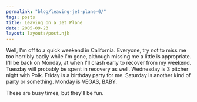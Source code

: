 ```yaml
---
permalink: "blog/leaving-jet-plane-0/"
tags: posts
title: Leaving on a Jet Plane
date: 2005-09-23
layout: layouts/post.njk
---
```


Well, I'm off to a quick weekend in California. Everyone, try not to miss me too horribly badly while I'm gone, although missing me a little is appropriate. I'll be back on Monday, at when I'll crash early to recover from my weekend. Tuesday will probably be spent in recovery as well. Wednesday is 3 pitcher night with Polk. Friday is a birthday party for me. Saturday is another kind of party or something. Monday is VEGAS, BABY. 

These are busy times, but they'll be fun.